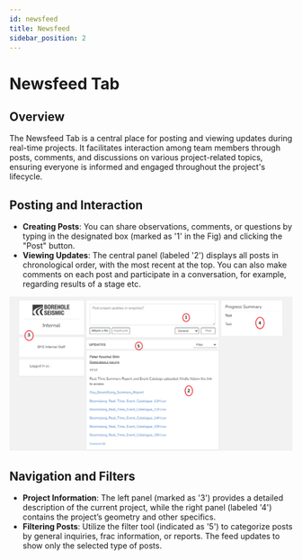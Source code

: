 ```yaml
---
id: newsfeed
title: Newsfeed 
sidebar_position: 2
---
```


# Newsfeed Tab

## Overview
The Newsfeed Tab is a central place for posting and viewing updates during real-time projects. It facilitates interaction among team members through posts, comments, and discussions on various project-related topics, ensuring everyone is informed and engaged throughout the project's lifecycle.

## Posting and Interaction
- **Creating Posts**: You can share observations, comments, or questions by typing in the designated box (marked as '1' in the Fig) and clicking the "Post" button.
- **Viewing Updates**: The central panel (labeled '2') displays all posts in chronological order, with the most recent at the top. You can also make 
comments on each post and participate in a conversation, for example, regarding results of a stage etc.

![News Feed](/img/newsfeed.png)

## Navigation and Filters
- **Project Information**: The left panel (marked as '3') provides a detailed description of the current project, while the right panel (labeled '4') contains the project’s geometry and other specifics.
- **Filtering Posts**: Utilize the filter tool (indicated as '5') to categorize posts by general inquiries, frac information, or reports. The feed updates to show only the selected type of posts.





